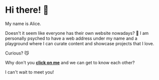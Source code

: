 # Hi there! 👋

My name is Alice. 

Doesn't it seem like everyone has their own website nowadays? 🤔 I am personally psyched to have a web address under my name and a playground where I can curate content and showcase projects that I love. 

Curious? 😼 

Why don't you **[click on me](alicezhao.com)** and we can get to know each other? 

I can't wait to meet you!


